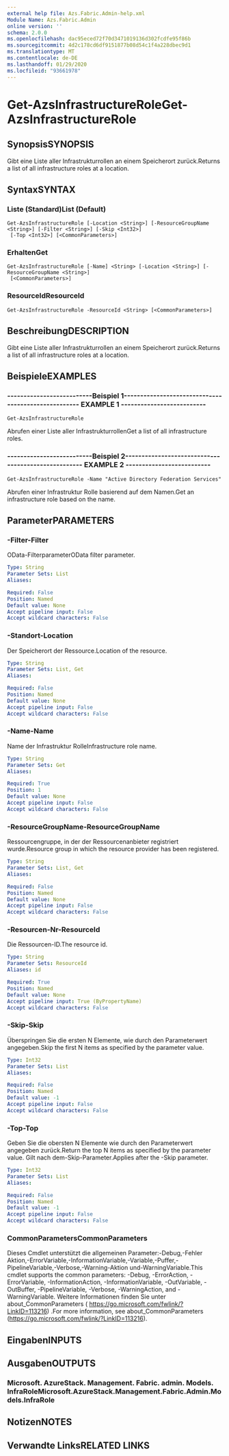 ```yaml
---
external help file: Azs.Fabric.Admin-help.xml
Module Name: Azs.Fabric.Admin
online version: ''
schema: 2.0.0
ms.openlocfilehash: dac95eced72f70d3471019136d302fcdfe95f86b
ms.sourcegitcommit: 4d2c178cd6df9151877b08d54c1f4a228dbec9d1
ms.translationtype: MT
ms.contentlocale: de-DE
ms.lasthandoff: 01/29/2020
ms.locfileid: "93661978"
---
```

# <span data-ttu-id="40700-101">Get-AzsInfrastructureRole</span><span class="sxs-lookup"><span data-stu-id="40700-101">Get-AzsInfrastructureRole</span></span>

## <span data-ttu-id="40700-102">Synopsis</span><span class="sxs-lookup"><span data-stu-id="40700-102">SYNOPSIS</span></span>
<span data-ttu-id="40700-103">Gibt eine Liste aller Infrastrukturrollen an einem Speicherort zurück.</span><span class="sxs-lookup"><span data-stu-id="40700-103">Returns a list of all infrastructure roles at a location.</span></span>

## <span data-ttu-id="40700-104">Syntax</span><span class="sxs-lookup"><span data-stu-id="40700-104">SYNTAX</span></span>

### <span data-ttu-id="40700-105">Liste (Standard)</span><span class="sxs-lookup"><span data-stu-id="40700-105">List (Default)</span></span>
```
Get-AzsInfrastructureRole [-Location <String>] [-ResourceGroupName <String>] [-Filter <String>] [-Skip <Int32>]
 [-Top <Int32>] [<CommonParameters>]
```

### <span data-ttu-id="40700-106">Erhalten</span><span class="sxs-lookup"><span data-stu-id="40700-106">Get</span></span>
```
Get-AzsInfrastructureRole [-Name] <String> [-Location <String>] [-ResourceGroupName <String>]
 [<CommonParameters>]
```

### <span data-ttu-id="40700-107">ResourceId</span><span class="sxs-lookup"><span data-stu-id="40700-107">ResourceId</span></span>
```
Get-AzsInfrastructureRole -ResourceId <String> [<CommonParameters>]
```

## <span data-ttu-id="40700-108">Beschreibung</span><span class="sxs-lookup"><span data-stu-id="40700-108">DESCRIPTION</span></span>
<span data-ttu-id="40700-109">Gibt eine Liste aller Infrastrukturrollen an einem Speicherort zurück.</span><span class="sxs-lookup"><span data-stu-id="40700-109">Returns a list of all infrastructure roles at a location.</span></span>

## <span data-ttu-id="40700-110">Beispiele</span><span class="sxs-lookup"><span data-stu-id="40700-110">EXAMPLES</span></span>

### <span data-ttu-id="40700-111">--------------------------Beispiel 1--------------------------</span><span class="sxs-lookup"><span data-stu-id="40700-111">-------------------------- EXAMPLE 1 --------------------------</span></span>
```
Get-AzsInfrastructureRole
```

<span data-ttu-id="40700-112">Abrufen einer Liste aller Infrastrukturrollen</span><span class="sxs-lookup"><span data-stu-id="40700-112">Get a list of all infrastructure roles.</span></span>

### <span data-ttu-id="40700-113">--------------------------Beispiel 2--------------------------</span><span class="sxs-lookup"><span data-stu-id="40700-113">-------------------------- EXAMPLE 2 --------------------------</span></span>
```
Get-AzsInfrastructureRole -Name "Active Directory Federation Services"
```

<span data-ttu-id="40700-114">Abrufen einer Infrastruktur Rolle basierend auf dem Namen.</span><span class="sxs-lookup"><span data-stu-id="40700-114">Get an infrastructure role based on the name.</span></span>

## <span data-ttu-id="40700-115">Parameter</span><span class="sxs-lookup"><span data-stu-id="40700-115">PARAMETERS</span></span>

### <span data-ttu-id="40700-116">-Filter</span><span class="sxs-lookup"><span data-stu-id="40700-116">-Filter</span></span>
<span data-ttu-id="40700-117">OData-Filterparameter</span><span class="sxs-lookup"><span data-stu-id="40700-117">OData filter parameter.</span></span>

```yaml
Type: String
Parameter Sets: List
Aliases: 

Required: False
Position: Named
Default value: None
Accept pipeline input: False
Accept wildcard characters: False
```

### <span data-ttu-id="40700-118">-Standort</span><span class="sxs-lookup"><span data-stu-id="40700-118">-Location</span></span>
<span data-ttu-id="40700-119">Der Speicherort der Ressource.</span><span class="sxs-lookup"><span data-stu-id="40700-119">Location of the resource.</span></span>

```yaml
Type: String
Parameter Sets: List, Get
Aliases: 

Required: False
Position: Named
Default value: None
Accept pipeline input: False
Accept wildcard characters: False
```

### <span data-ttu-id="40700-120">-Name</span><span class="sxs-lookup"><span data-stu-id="40700-120">-Name</span></span>
<span data-ttu-id="40700-121">Name der Infrastruktur Rolle</span><span class="sxs-lookup"><span data-stu-id="40700-121">Infrastructure role name.</span></span>

```yaml
Type: String
Parameter Sets: Get
Aliases: 

Required: True
Position: 1
Default value: None
Accept pipeline input: False
Accept wildcard characters: False
```

### <span data-ttu-id="40700-122">-ResourceGroupName</span><span class="sxs-lookup"><span data-stu-id="40700-122">-ResourceGroupName</span></span>
<span data-ttu-id="40700-123">Ressourcengruppe, in der der Ressourcenanbieter registriert wurde.</span><span class="sxs-lookup"><span data-stu-id="40700-123">Resource group in which the resource provider has been registered.</span></span>

```yaml
Type: String
Parameter Sets: List, Get
Aliases: 

Required: False
Position: Named
Default value: None
Accept pipeline input: False
Accept wildcard characters: False
```

### <span data-ttu-id="40700-124">-Resourcen-Nr</span><span class="sxs-lookup"><span data-stu-id="40700-124">-ResourceId</span></span>
<span data-ttu-id="40700-125">Die Ressourcen-ID.</span><span class="sxs-lookup"><span data-stu-id="40700-125">The resource id.</span></span>

```yaml
Type: String
Parameter Sets: ResourceId
Aliases: id

Required: True
Position: Named
Default value: None
Accept pipeline input: True (ByPropertyName)
Accept wildcard characters: False
```

### <span data-ttu-id="40700-126">-Skip</span><span class="sxs-lookup"><span data-stu-id="40700-126">-Skip</span></span>
<span data-ttu-id="40700-127">Überspringen Sie die ersten N Elemente, wie durch den Parameterwert angegeben.</span><span class="sxs-lookup"><span data-stu-id="40700-127">Skip the first N items as specified by the parameter value.</span></span>

```yaml
Type: Int32
Parameter Sets: List
Aliases: 

Required: False
Position: Named
Default value: -1
Accept pipeline input: False
Accept wildcard characters: False
```

### <span data-ttu-id="40700-128">-Top</span><span class="sxs-lookup"><span data-stu-id="40700-128">-Top</span></span>
<span data-ttu-id="40700-129">Geben Sie die obersten N Elemente wie durch den Parameterwert angegeben zurück.</span><span class="sxs-lookup"><span data-stu-id="40700-129">Return the top N items as specified by the parameter value.</span></span>
<span data-ttu-id="40700-130">Gilt nach dem-Skip-Parameter.</span><span class="sxs-lookup"><span data-stu-id="40700-130">Applies after the -Skip parameter.</span></span>

```yaml
Type: Int32
Parameter Sets: List
Aliases: 

Required: False
Position: Named
Default value: -1
Accept pipeline input: False
Accept wildcard characters: False
```

### <span data-ttu-id="40700-131">CommonParameters</span><span class="sxs-lookup"><span data-stu-id="40700-131">CommonParameters</span></span>
<span data-ttu-id="40700-132">Dieses Cmdlet unterstützt die allgemeinen Parameter:-Debug,-Fehler Aktion,-ErrorVariable,-InformationVariable,-Variable,-Puffer,-PipelineVariable,-Verbose,-Warning-Aktion und-WarningVariable.</span><span class="sxs-lookup"><span data-stu-id="40700-132">This cmdlet supports the common parameters: -Debug, -ErrorAction, -ErrorVariable, -InformationAction, -InformationVariable, -OutVariable, -OutBuffer, -PipelineVariable, -Verbose, -WarningAction, and -WarningVariable.</span></span> <span data-ttu-id="40700-133">Weitere Informationen finden Sie unter about_CommonParameters ( https://go.microsoft.com/fwlink/?LinkID=113216) .</span><span class="sxs-lookup"><span data-stu-id="40700-133">For more information, see about_CommonParameters (https://go.microsoft.com/fwlink/?LinkID=113216).</span></span>

## <span data-ttu-id="40700-134">Eingaben</span><span class="sxs-lookup"><span data-stu-id="40700-134">INPUTS</span></span>

## <span data-ttu-id="40700-135">Ausgaben</span><span class="sxs-lookup"><span data-stu-id="40700-135">OUTPUTS</span></span>

### <span data-ttu-id="40700-136">Microsoft. AzureStack. Management. Fabric. admin. Models. InfraRole</span><span class="sxs-lookup"><span data-stu-id="40700-136">Microsoft.AzureStack.Management.Fabric.Admin.Models.InfraRole</span></span>

## <span data-ttu-id="40700-137">Notizen</span><span class="sxs-lookup"><span data-stu-id="40700-137">NOTES</span></span>

## <span data-ttu-id="40700-138">Verwandte Links</span><span class="sxs-lookup"><span data-stu-id="40700-138">RELATED LINKS</span></span>

